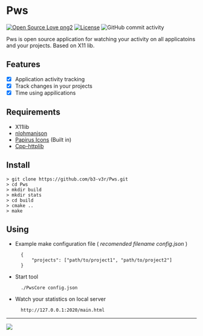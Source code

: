 # Pws 
[![Open Source Love png2](https://badges.frapsoft.com/os/v2/open-source.png?v=103)](https://github.com/b3-v3r/Pws)
[![License](https://img.shields.io/github/license/b3-v3r/Pws)](https://github.com/b3-v3r/Pws/blob/master/LICENSE)
![GitHub commit activity](https://img.shields.io/github/commit-activity/m/b3-v3r/Pws?color=orange)

Pws is open source application for watching your activity on all applicatoins and your projects. Based on X11 lib.
## Features
 - [x]  Application activity tracking
 - [x] Track changes in your projects
 - [x] Time using appilications
 ## Requirements
	 
 - X11lib 
 -  [nlohmanjson](https://github.com/nlohmann/json)
 -  [Papirus Icons](https://github.com/PapirusDevelopmentTeam/papirus-icon-theme/) (Built in)
 -  [Cpp-httplib](https://github.com/yhirose/cpp-httplib)

## Install
    > git clone https://github.com/b3-v3r/Pws.git
	> cd Pws
	> mkdir build
	> mkdir stats
	> cd build
	> cmake ..
	> make
## Using 
- Example make configuration file ( *recomended filename config.json*  )
	
		{
			"projects": ["path/to/project1", "path/to/project2"]
		}
	    
- Start tool 

		./PwsCore config.json

- Watch your statistics on local server

		http://127.0.0.1:2020/main.html
		
---
![](https://github.com/b3-v3r/Pws/blob/master/doc/example_screenshot_1.png?raw=true)

	
	
